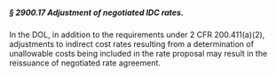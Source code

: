 ##### § 2900.17 Adjustment of negotiated IDC rates. #####

In the DOL, in addition to the requirements under 2 CFR 200.411(a)(2), adjustments to indirect cost rates resulting from a determination of unallowable costs being included in the rate proposal may result in the reissuance of negotiated rate agreement.